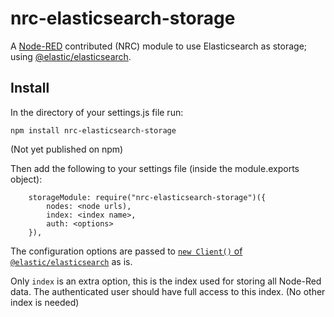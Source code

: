# nrc-elasticsearch-storage

A [Node-RED](http://www.nodered.org) contributed (NRC) module to use Elasticsearch as storage; using [@elastic/elasticsearch](https://github.com/elastic/elasticsearch-js).

## Install

In the directory of your settings.js file run:

```
npm install nrc-elasticsearch-storage
```
(Not yet published on npm)

Then add the following to your settings file (inside the module.exports object):

```
    storageModule: require("nrc-elasticsearch-storage")({
        nodes: <node urls),
        index: <index name>,
        auth: <options>
    }),
```

The configuration options are passed to [`new Client()` of `@elastic/elasticsearch`](https://www.elastic.co/guide/en/elasticsearch/client/javascript-api/current/client-connecting.html) as is. 

Only `index` is an extra option, this is the index used for storing all Node-Red data.
The authenticated user should have full access to this index. (No other index is needed)

